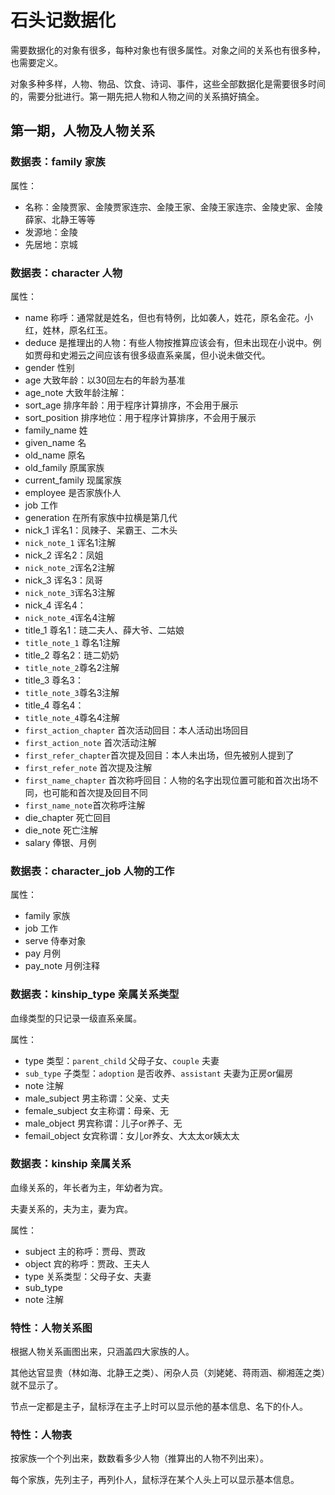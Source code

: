 # 石头记数据化

需要数据化的对象有很多，每种对象也有很多属性。对象之间的关系也有很多种，也需要定义。

对象多种多样，人物、物品、饮食、诗词、事件，这些全部数据化是需要很多时间的，需要分批进行。第一期先把人物和人物之间的关系搞好搞全。

## 第一期，人物及人物关系

### 数据表：family 家族

属性：
* 名称：金陵贾家、金陵贾家连宗、金陵王家、金陵王家连宗、金陵史家、金陵薛家、北静王等等
* 发源地：金陵
* 先居地：京城

### 数据表：character 人物

属性：
* name 称呼：通常就是姓名，但也有特例，比如袭人，姓花，原名金花。小红，姓林，原名红玉。
* deduce 是推理出的人物：有些人物按推算应该会有，但未出现在小说中。例如贾母和史湘云之间应该有很多级直系亲属，但小说未做交代。
* gender 性别
* age 大致年龄：以30回左右的年龄为基准
* age_note 大致年龄注解：
* sort_age 排序年龄：用于程序计算排序，不会用于展示
* sort_position 排序地位：用于程序计算排序，不会用于展示
* family_name 姓
* given_name 名
* old_name 原名
* old_family 原属家族
* current_family 现属家族
* employee 是否家族仆人
* job 工作
* generation 在所有家族中拉横是第几代
* nick_1 诨名1：凤辣子、呆霸王、二木头
* `nick_note_1` 诨名1注解
* nick_2 诨名2：凤姐
* `nick_note_2`诨名2注解
* nick_3 诨名3：凤哥
* `nick_note_3`诨名3注解
* nick_4 诨名4：
* `nick_note_4`诨名4注解
* title_1 尊名1：琏二夫人、薛大爷、二姑娘
* `title_note_1` 尊名1注解
* title_2 尊名2：琏二奶奶
* `title_note_2`尊名2注解
* title_3 尊名3：
* `title_note_3`尊名3注解
* title_4 尊名4：
* `title_note_4`尊名4注解
* `first_action_chapter` 首次活动回目：本人活动出场回目
* `first_action_note` 首次活动注解
* `first_refer_chapter`首次提及回目：本人未出场，但先被别人提到了
* `first_refer_note` 首次提及注解
* `first_name_chapter` 首次称呼回目：人物的名字出现位置可能和首次出场不同，也可能和首次提及回目不同
* `first_name_note`首次称呼注解
* die_chapter 死亡回目
* die_note 死亡注解
* salary 俸银、月例

### 数据表：character_job 人物的工作

属性：
* family 家族
* job 工作
* serve 侍奉对象
* pay 月例
* pay_note 月例注释

### 数据表：kinship_type 亲属关系类型

血缘类型的只记录一级直系亲属。

属性：
* type 类型：`parent_child` 父母子女、`couple` 夫妻
* `sub_type` 子类型：`adoption` 是否收养、`assistant` 夫妻为正房or偏房
* note 注解
* male_subject 男主称谓：父亲、丈夫
* female_subject 女主称谓：母亲、无
* male_object 男宾称谓：儿子or养子、无
* femail_object 女宾称谓：女儿or养女、大太太or姨太太

### 数据表：kinship 亲属关系

血缘关系的，年长者为主，年幼者为宾。

夫妻关系的，夫为主，妻为宾。

属性：
* subject 主的称呼：贾母、贾政
* object 宾的称呼：贾政、王夫人
* type 关系类型：父母子女、夫妻
* sub_type
* note 注解

### 特性：人物关系图

根据人物关系画图出来，只涵盖四大家族的人。

其他达官显贵（林如海、北静王之类）、闲杂人员（刘姥姥、蒋雨涵、柳湘莲之类）就不显示了。

节点一定都是主子，鼠标浮在主子上时可以显示他的基本信息、名下的仆人。

### 特性：人物表

按家族一个个列出来，数数看多少人物（推算出的人物不列出来）。

每个家族，先列主子，再列仆人，鼠标浮在某个人头上可以显示基本信息。

